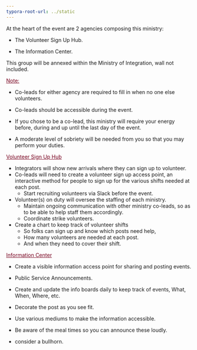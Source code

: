 ```yaml
---
typora-root-url: ../static
---
```


At the heart of the event are 2 agencies composing this ministry:

- The Volunteer Sign Up Hub.

- The Information Center.

This group will be annexed within the Ministry of Integration, wall not included.

<span style="color:#77011e;"><u>Note:</u></span>

- Co-leads for either agency are required to fill in when no one else volunteers.

- Co-leads should be accessible during the event.

- If you chose to be a co-lead, this ministry will require your energy before, during and up until the last day of the event.

- A moderate level of sobriety will be needed from you so that you may perform your duties.





<span style="color:#77011e;"><u>Volunteer Sign Up Hub</u></span>

- Integrators will show new arrivals where they can sign up to volunteer.
- Co-leads  will need to create a volunteer sign up access point,  an interactive method for people to sign up for the various shifts needed at each post.
  - Start recruiting volunteers via Slack before the event.
- Volunteer(s) on duty will oversee the staffing of each ministry.
  - Maintain ongoing communication with other ministry co-leads, so as to be able to help staff them accordingly.
  - Coordinate strike volunteers.
- Create a chart to keep track of volunteer shifts
  - So folks can sign up and know which posts need help,
  - How many volunteers are needed at each post.
  - And when they need to cover their shift.





<span style="color:#77011e;"><u>Information Center</u></span>

- Create a visible information access point for sharing and posting events.

- Public Service Announcements.

- Create and update the info boards daily to keep track of events, What, When, Where, etc.

- Decorate the post as you see fit.

- Use various mediums to make the information accessible.

- Be aware of the meal times so you can announce these loudly.

- consider a bullhorn.

